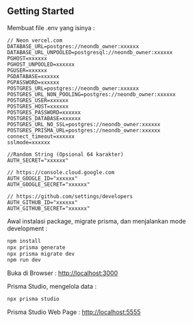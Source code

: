 ## Getting Started

Membuat file .env yang isinya :

```
// Neon vercel.com
DATABASE_URL=postgres://neondb_owner:xxxxxx
DATABASE_URL_UNPOOLED=postgresql://neondb_owner:xxxxxx
PGHOST=xxxxxx
PGHOST_UNPOOLED=xxxxxx
PGUSER=xxxxxx
PGDATABASE=xxxxxx
PGPASSWORD=xxxxxx
POSTGRES_URL=postgres://neondb_owner:xxxxxx
POSTGRES_URL_NON_POOLING=postgres://neondb_owner:xxxxxx
POSTGRES_USER=xxxxxx
POSTGRES_HOST=xxxxxx
POSTGRES_PASSWORD=xxxxxx
POSTGRES_DATABASE=xxxxxx
POSTGRES_URL_NO_SSL=postgres://neondb_owner:xxxxxx
POSTGRES_PRISMA_URL=postgres://neondb_owner:xxxxxx
connect_timeout=xxxxxx
sslmode=xxxxxx

//Random String (Opsional 64 karakter)
AUTH_SECRET="xxxxxx"

// https://console.cloud.google.com
AUTH_GOOGLE_ID="xxxxxx"
AUTH_GOOGLE_SECRET="xxxxxx"

// https://github.com/settings/developers
AUTH_GITHUB_ID="xxxxxx"
AUTH_GITHUB_SECRET="xxxxxx"

```

Awal instalasi package, migrate prisma, dan menjalankan mode development :

```bash
npm install
npx prisma generate
npx prisma migrate dev
npm run dev

```

Buka di Browser : [http://localhost:3000](http://localhost:3000)

Prisma Studio, mengelola data :

```bash
npx prisma studio
```

Prisma Studio Web Page : [http://localhost:5555](http://localhost:5555)
